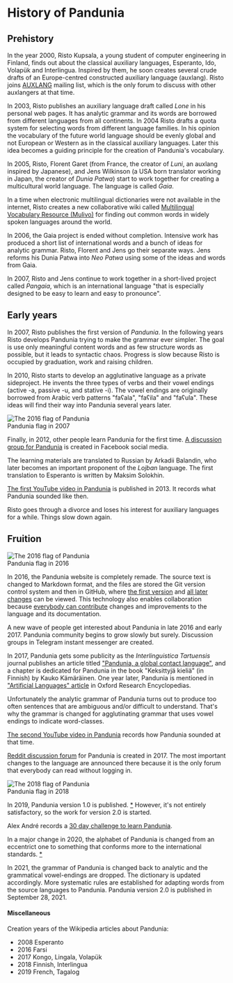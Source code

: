 # History of Pandunia

## Prehistory

In the year 2000, Risto Kupsala, a young student of computer engineering in Finland,
finds out about the classical auxiliary languages,
Esperanto, Ido, Volapük and Interlingua.
Inspired by them, he soon creates several crude drafts of an Europe-centred constructed auxiliary language (auxlang).
Risto joins
[AUXLANG](https://listserv.brown.edu/cgi-bin/wa?A0=AUXLANG)
mailing list,
which is the only forum to discuss with other auxlangers at that time.

In 2003, Risto publishes an auxiliary language draft called _Lone_ in his personal web pages.
It has analytic grammar and its words are borrowed from different languages from all continents.
In 2004 Risto drafts a quota system for selecting words from different language families.
In his opinion the vocabulary of the future world language should be evenly global
and not European or Western as in the classical auxiliary languages.
Later this idea becomes a guiding principle for the creation of Pandunia's vocabulary.

In 2005, Risto,
Florent Garet (from France, the creator of _Luni_, an auxlang inspired by Japanese), and
Jens Wilkinson (a USA born translator working in Japan, the creator of _Dunia Patwa_)
start to work together for creating a multicultural world language.
The language is called _Gaia_.

In a time when electronic multilingual dictionaries were not available in the internet,
Risto creates a new collaborative wiki called
[Multilingual Vocabulary Resource (Mulivo)](http://mulivo.pbworks.com)
for finding out common words in widely spoken languages around the world.

In 2006, the Gaia project is ended without completion.
Intensive work has produced a short list of international words
and a bunch of ideas for analytic grammar.
Risto, Florent and Jens go their separate ways.
Jens reforms his Dunia Patwa into _Neo Patwa_
using some of the ideas and words from Gaia.

In 2007, Risto and Jens continue to work together
in a short-lived project called _Pangaia_,
which is an international language
"that is especially designed to be easy to learn and easy to pronounce".

## Early years

In 2007, Risto publishes the first version of _Pandunia_.
In the following years Risto develops Pandunia
trying to make the grammar ever simpler.
The goal is use only meaningful content words and as few structure words as possible, but it leads to syntactic chaos.
Progress is slow because Risto is occupied by graduation, work and raising children.

In 2010, Risto starts to develop an agglutinative language as a private sideproject.
He invents the three types of verbs and their vowel endings
(active -a, passive -u, and stative -i).
The vowel endings are originally borrowed from Arabic verb patterns "faʕala", "faʕila" and "faʕula".
These ideas will find their way into Pandunia several years later.

![](http://www.pandunia.info/bandir/bandera2007.gif "The 2016 flag of Pandunia")  
Pandunia flag in 2007

Finally, in 2012, other people learn Pandunia for the first time.
[A discussion group for Pandunia](http://www.facebook.com/groups/pandunia)
is created in Facebook social media.

The learning materials are translated to Russian by Arkadii Balandin,
who later becomes an important proponent of the _Lojban_ language.
The first translation to Esperanto is written by Maksim Solokhin.

[The first YouTube video in Pandunia](https://www.youtube.com/watch?v=yfkQrdyfLcQ) is published in 2013.
It records what Pandunia sounded like then.

Risto goes through a divorce and loses his interest for auxiliary languages for a while.
Things slow down again.

## Fruition

![](http://www.pandunia.info/bandir/bandera2016.png "The 2016 flag of Pandunia")  
Pandunia flag in 2016

In 2016, the Pandunia website is completely remade.
The source text is changed to Markdown format,
and the files are stored the Git version control system and then in GitHub, where
[the first version](https://github.com/barumau/pandunia/commit/44f2e415bd7c2b03030fa4acd541fc01e4e50217)
and
[all later changes](https://github.com/barumau/pandunia/commits/master)
can be viewed.
This technology also enables collaboration
because
[everybody can contribute](https://github.com/barumau/pandunia/graphs/contributors)
changes and improvements to the language and its documentation.

A new wave of people get interested about Pandunia in late 2016 and early 2017.
Pandunia community begins to grow slowly but surely.
Discussion groups in Telegram instant messenger are created.

In 2017, Pandunia gets some publicity
as the _Interlinguistica Tartuensis_ journal publishes an article titled
["Pandunia, a global contact language"](https://dea.digar.ee/cgi-bin/dea?a=d&d=JVinterlinguisticatrt201705.2.5.2.4),
and a chapter is dedicated for Pandunia in the book "Keksittyjä kieliä" (in Finnish) by Kauko Kämäräinen.
One year later, Pandunia is mentioned in
["Artificial Languages" article](https://oxfordre.com/linguistics/view/10.1093/acrefore/9780199384655.001.0001/acrefore-9780199384655-e-11)
in Oxford Research Encyclopedias.

Unfortunately the analytic grammar of Pandunia turns out to produce too often sentences
that are ambiguous and/or difficult to understand.
That's why the grammar is changed for agglutinating grammar
that uses vowel endings to indicate word-classes.

[The second YouTube video in Pandunia](https://www.youtube.com/watch?v=TgO8AwX4OCU)
records how Pandunia sounded at that time.

[Reddit discussion forum](https://www.reddit.com/r/pandunia) for Pandunia is created in 2017.
The most important changes to the language are announced there
because it is the only forum that everybody can read without logging in.

![](http://www.pandunia.info/bandir/bandir.png "The 2018 flag of Pandunia")  
Pandunia flag in 2018

In 2019, Pandunia version 1.0 is published.
[*](https://github.com/barumau/pandunia/commit/6be2c56a130f9ed16effc8869c869472bcbff7c4)
However, it's not entirely satisfactory, so the work for version 2.0 is started.

Alex André records a [30 day challenge to learn Pandunia](https://twitter.com/XanderLeaDaren/status/1114972322157465612).

In a major change in 2020, the alphabet of Pandunia is changed from an eccentrict one
to something that conforms more to the international standards.
[*](https://github.com/barumau/pandunia/commit/9337bbbdb54e72f019d1738159e38427f15c1a34)

In 2021, the grammar of Pandunia is changed back to analytic and the grammatical vowel-endings are dropped.
The dictionary is updated accordingly.
More systematic rules are established for adapting words from the source languages to Pandunia.
Pandunia version 2.0 is published in September 28, 2021.

#### Miscellaneous

Creation years of the Wikipedia articles about Pandunia:

- 2008 Esperanto
- 2016 Farsi
- 2017 Kongo, Lingala, Volapük
- 2018 Finnish, Interlingua
- 2019 French, Tagalog

